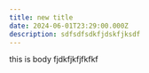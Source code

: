 ```yaml
---
title: new title
date: 2024-06-01T23:29:00.000Z
description: sdfsdfsdkfjdskfjksdf
---
```

this is body fjdkfjkfjfkfkf
